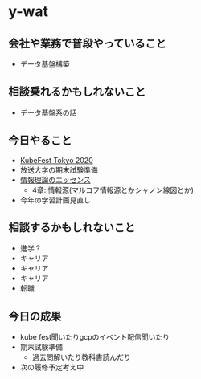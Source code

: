 # y-wat

## 会社や業務で普段やっていること
- データ基盤構築

## 相談乗れるかもしれないこと
- データ基盤系の話

## 今日やること
- [KubeFest Tokyo 2020](https://k8sjp.github.io/kubefest-2020/)
- 放送大学の期末試験準備
- [情報理論のエッセンス](https://www.amazon.co.jp/%E6%83%85%E5%A0%B1%E7%90%86%E8%AB%96%E3%81%AE%E3%82%A8%E3%83%83%E3%82%BB%E3%83%B3%E3%82%B9-%E5%B9%B3%E7%94%B0-%E5%BB%A3%E5%89%87/dp/4274216039)
  - 4章: 情報源(マルコフ情報源とかシャノン線図とか)
- 今年の学習計画見直し

## 相談するかもしれないこと
- 進学？
- キャリア
- キャリア
- キャリア
- 転職

## 今日の成果
- kube fest聞いたりgcpのイベント配信聞いたり
- 期末試験準備
  - 過去問解いたり教科書読んだり
- 次の履修予定考え中